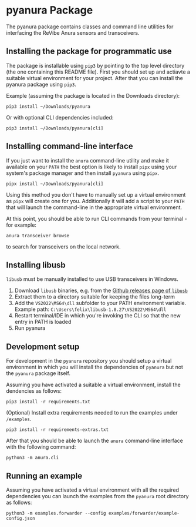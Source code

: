 # pyanura Package

The pyanura package contains classes and command line utilities for interfacing
the ReVibe Anura sensors and transceivers.

## Installing the package for programmatic use

The package is installable using `pip3` by pointing to the top level directory (the one containing this README file).
First you should set up and actiavte a suitable virtual environment for your project.
After that you can install the pyanura package using `pip3`.

Example (assuming the package is located in the Downloads directory):

    pip3 install ~/Downloads/pyanura

Or with optional CLI dependencies included:

    pip3 install ~/Downloads/pyanura[cli]

## Installing command-line interface

If you just want to install the `anura` command-line utility and make it available
on your `PATH` the best option is likely to install `pipx` using your system's package
manager and then install `pyanura` using `pipx`.

    pipx install ~/Downloads/pyanura[cli]

Using this method you don't have to manually set up a virtual environment as `pipx`
will create one for you. Additionally it will add a script to your `PATH` that will
launch the command-line in the appropriate virtual environment.

At this point, you should be able to run CLI commands from your terminal - for example:
```
anura transceiver browse
```
to search for transceivers on the local network.


## Installing libusb
`libusb` must be manually installed to use USB transceivers in Windows.
1. Download `libusb` binaries, e.g. from the [Github releases page of `libusb`](https://github.com/libusb/libusb/releases)
2. Extract them to a directory suitable for keeping the files long-term
3. Add the `VS2022\MS64\dll` subfolder to your PATH environment variable. Example path: `C:\Users\felix\libusb-1.0.27\VS2022\MS64\dll`
4. Restart terminal/IDE in which you're invoking the CLI so that the new entry in PATH is loaded
5. Run pyanura


## Development setup

For development in the  `pyanura` repository you should setup a virtual environment in which you will install the dependencies of `pyanura` but not the `pyanura` package itself.

Assuming you have activated a suitable a virtual environment, install the dendencies as follows:

    pip3 install -r requirements.txt

(Optional) Install extra requirements needed to run the examples under `/examples`.

    pip3 install -r requirements-extras.txt

After that you should be able to launch the `anura` command-line interface with the following command:

    python3 -m anura.cli


## Running an example

Assuming you have activated a virtual environment with all the required
dependencies you can launch the examples from the `pyanura` root directory
as follows:

    python3 -m examples.forwarder --config examples/forwarder/example-config.json
